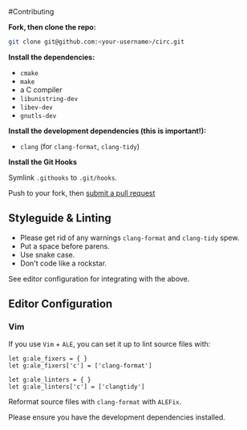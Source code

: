 #Contributing

**Fork, then clone the repo:**

```bash
git clone git@github.com:<your-username>/circ.git
```

**Install the dependencies:**

* `cmake`
* `make`
* a C compiler
* `libunistring-dev`
* `libev-dev`
* `gnutls-dev`

**Install the development dependencies (this is important!):**

* `clang` (for `clang-format`, `clang-tidy`)

**Install the Git Hooks**

Symlink `.githooks` to `.git/hooks`.

Push to your fork, then [submit a pull request](https://github.com/nihilist-space/circ/compare/)

## Styleguide & Linting

* Please get rid of any warnings `clang-format` and `clang-tidy` spew.
* Put a space before parens.
* Use snake case.
* Don't code like a rockstar.

See editor configuration for integrating with the above.

## Editor Configuration

### Vim

If you use `Vim` + `ALE`, you can set it up to lint source files with:

```viml
let g:ale_fixers = { }
let g:ale_fixers['c'] = ['clang-format']

let g:ale_linters = { }
let g:ale_linters['c'] = ['clangtidy']
```

Reformat source files with `clang-format` with `ALEFix`.

Please ensure you have the development dependencies installed.
